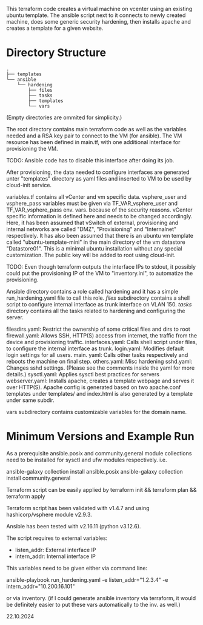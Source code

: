 
This terraform code creates a virtual machine on vcenter using an existing ubuntu
template. The ansible script next to it connects to newly created machine, does some
generic security hardening, then installs apache and creates a template for a given
website. 

# Directory Structure
```
.
├── templates
└── ansible
    └── hardening
        ├── files
        ├── tasks
        ├── templates
        └── vars
```
(Empty directories are ommited for simplicity.)

The root directory contains main terraform code as well as the variables needed
and a RSA key pair to connect to the VM (for ansible). The VM resource has been
defined in main.tf, with one additional interface for provisioning the VM. 

TODO: Ansible code has to disable this interface after doing its job.

After provisioning, the data needed to configure interfaces are generated
unter "templates" directory as yaml files and inserted to VM to be used by
cloud-init service. 

variables.tf contains all vCenter and vm specific data. vsphere_user and 
vsphere_pass variables must be given via TF_VAR_vsphere_user and 
TF_VAR_vsphere_pass env. vars. because of the security reasons. vCenter 
specific information is defined here and needs to be changed accordingly.
Here, it has been assumed that vSwitch of external, provisioning and 
internal networks are called "DMZ", "Provisioning" and "Internalnet"
respectively. It has also been assumed that there is an ubuntu vm template
called "ubuntu-template-mini" in the main directory of the vm datastore 
"Datastore01". This is a minimal ubuntu installation without any special
customization. The public key will be added to root using cloud-init. 

TODO: Even though terraform outputs the interface IPs to stdout, it
possibly could put the provisioning IP of the VM to "inventory.ini",
to automatize the provisioning. 

Ansible directory contains a role called hardening and it has a simple
run_hardening.yaml file to call this role. *files* subdirectory contains
a shell script to configure internal interface as trunk interface on VLAN
150. *tasks* directory contains all the tasks related to hardening and 
configuring the server.

filesdirs.yaml: Restrict the ownership of some critical files and dirs to root
firewall.yaml: Allows SSH, HTTP(S) access from internet, the traffic from
    the device and provisioning traffic. 
interfaces.yaml: Calls shell script under files, to configure the internal 
    interface as trunk. 
login.yaml: Modifies default login settings for all users. 
main. yaml: Calls other tasks respectively and reboots the machine on final step.
others.yaml: Misc hardening
sshd.yaml: Changes sshd settings. (Please see the comments inside the yaml for
    more details.)
sysctl.yaml: Applies sysctl best practices for servers
webserver.yaml: Installs apache, creates a template webpage and serves it 
    over HTTP(S). Apache config is generated based on two apache.conf 
    templates under templates/ and index.html is also generated by a
    template under same subdir. 

vars subdirectory contains customizable variables for the domain name.

# Minimum Versions and Example Run
As a prerequisite ansible.posix and community.general module collections
need to be installed for sysctl and ufw modules respectively. i.e.

ansible-galaxy collection install ansible.posix
ansible-galaxy collection install community.general

Terraform script can be easily applied by 
terraform init && terraform plan && terraform apply

Terraform script has been validated with v1.4.7 and using hashicorp/vsphere
module v2.9.3. 

Ansible has been tested with v2.16.11 (python v3.12.6). 

The script requires to external variables: 
* listen_addr: External interface IP
* intern_addr: Internal interface IP

This variables need to be given either via command line:

ansible-playbook run_hardening.yaml -e listen_addr="1.2.3.4" -e intern_addr="10.200.16.101"

or via inventory. (if I could generate ansible inventory via terraform, 
it would be definitely easier to put these vars automatically to the inv.
as well.)

22.10.2024
